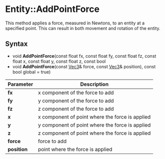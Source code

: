 # Entity::AddPointForce #
This method applies a force, measured in Newtons, to an entity at a specified point. This can result in both movement and rotation of the entity.

## Syntax ##
- void **AddPointForce**(const float fx, const float fy, const float fz, const float x, const float y, const float z, const bool 
- void **AddPointForce**(const [Vec3](CPP_Vec3.md)& force, const [Vec3](CPP_Vec3.md)& position), const bool global = true)

| Parameter | Description |
| --- | --- |
| **fx** | x component of the force to add |
| **fy** | y component of the force to add |
| **fz** | z component of the force to add |
| **x** | x component of point where the force is applied |
| **y** | y component of point where the force is applied |
| **z** | z component of point where the force is applied |
| **force** | force to add |
| **position** | point where the force is applied |
